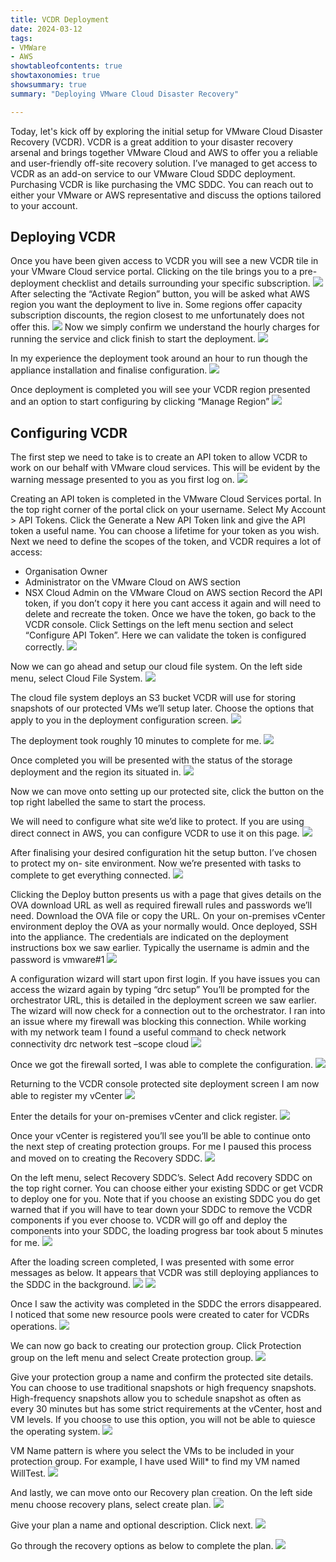```yaml
---
title: VCDR Deployment
date: 2024-03-12
tags:
- VMWare
- AWS
showtableofcontents: true
showtaxonomies: true
showsummary: true
summary: "Deploying VMware Cloud Disaster Recovery" 

---
```



Today, let's kick off by exploring the initial setup for VMware Cloud Disaster Recovery
(VCDR). VCDR is a great addition to your disaster recovery arsenal and brings together
VMware Cloud and AWS to offer you a reliable and user-friendly off-site recovery solution.
I’ve managed to get access to VCDR as an add-on service to our VMware Cloud SDDC
deployment.
Purchasing VCDR is like purchasing the VMC SDDC. You can reach out to either your
VMware or AWS representative and discuss the options tailored to your account.

## Deploying VCDR
Once you have been given access to VCDR you will see a new VCDR tile in your VMware
Cloud service portal. Clicking on the tile brings you to a pre-deployment checklist and details
surrounding your specific subscription.
![](1.png)
After selecting the “Activate Region” button, you will be asked what AWS region you want
the deployment to live in. Some regions offer capacity subscription discounts, the region
closest to me unfortunately does not offer this.
![](2.png)
Now we simply confirm we understand the hourly charges for running the service and click
finish to start the deployment.
![](3.png)

In my experience the deployment took around an hour to run though the appliance
installation and finalise configuration.
![](4.png)

Once deployment is completed you will see your VCDR region presented and an option to
start configuring by clicking “Manage Region”
![](5.png)

## Configuring VCDR
The first step we need to take is to create an API token to allow VCDR to work on our behalf
with VMware cloud services. This will be evident by the warning message presented to you
as you first log on.
![](6.png)

Creating an API token is completed in the VMware Cloud Services portal. In the top right
corner of the portal click on your username. Select My Account > API Tokens.
Click the Generate a New API Token link and give the API token a useful name. You can
choose a lifetime for your token as you wish.
Next we need to define the scopes of the token, and VCDR requires a lot of access:
* Organisation Owner
* Administrator on the VMware Cloud on AWS section
* NSX Cloud Admin on the VMware Cloud on AWS section
Record the API token, if you don’t copy it here you cant access it again and will need to
delete and recreate the token.
Once we have the token, go back to the VCDR console. Click Settings on the left menu
section and select “Configure API Token”.
Here we can validate the token is configured correctly.
![](7.png)

Now we can go ahead and setup our cloud file system. On the left side menu, select Cloud
File System.
![](8.png)

The cloud file system deploys an S3 bucket VCDR will use for storing snapshots of our
protected VMs we’ll setup later. Choose the options that apply to you in the deployment
configuration screen.
![](9.png)

The deployment took roughly 10 minutes to complete for me.
![](10.png)

Once completed you will be presented with the status of the storage deployment and the
region its situated in.
![](11.png)

Now we can move onto setting up our protected site, click the button on the top right labelled
the same to start the process.

We will need to configure what site we’d like to protect. If you are using direct connect in
AWS, you can configure VCDR to use it on this page.
![](12.png)

After finalising your desired configuration hit the setup button. I’ve chosen to protect my on-
site environment.
Now we’re presented with tasks to complete to get everything connected.
![](13.png)

Clicking the Deploy button presents us with a page that gives details on the OVA download
URL as well as required firewall rules and passwords we’ll need.
Download the OVA file or copy the URL.
On your on-premises vCenter environment deploy the OVA as your normally would.
Once deployed, SSH into the appliance. The credentials are indicated on the deployment
instructions box we saw earlier. Typically the username is admin and the password is
vmware#1
![](14.png)

A configuration wizard will start upon first login. If you have issues you can access the
wizard again by typing “drc setup”
You’ll be prompted for the orchestrator URL, this is detailed in the deployment screen we
saw earlier. The wizard will now check for a connection out to the orchestrator.
I ran into an issue where my firewall was blocking this connection. While working with my
network team I found a useful command to check network connectivity
drc network test –scope cloud
![](15.png)

Once we got the firewall sorted, I was able to complete the configuration.
![](16.png)

Returning to the VCDR console protected site deployment screen I am now able to register
my vCenter
![](17.png)

Enter the details for your on-premises vCenter and click register.
![](18.png)

Once your vCenter is registered you’ll see you’ll be able to continue onto the next step of
creating protection groups. For me I paused this process and moved on to creating the
Recovery SDDC.
![](19.png)

On the left menu, select Recovery SDDC’s. Select Add recovery SDDC on the top right
corner.
You can choose either your existing SDDC or get VCDR to deploy one for you. Note that if
you choose an existing SDDC you do get warned that if you will have to tear down your
SDDC to remove the VCDR components if you ever choose to.
VCDR will go off and deploy the components into your SDDC, the loading progress bar took
about 5 minutes for me.
![](20.png)

After the loading screen completed, I was presented with some error messages as below. It
appears that VCDR was still deploying appliances to the SDDC in the background.
![](21.png)
![](22.png)

Once I saw the activity was completed in the SDDC the errors disappeared.
I noticed that some new resource pools were created to cater for VCDRs operations.
![](23.png)

We can now go back to creating our protection group. Click Protection group on the left
menu and select Create protection group.
![](24.png)

Give your protection group a name and confirm the protected site details.
You can choose to use traditional snapshots or high frequency snapshots.
High-frequency snapshots allow you to schedule snapshot as often as every 30 minutes but
has some strict requirements at the vCenter, host and VM levels. If you choose to use this
option, you will not be able to quiesce the operating system.
![](25.png)

VM Name pattern is where you select the VMs to be included in your protection group. For
example, I have used Will* to find my VM named WillTest.
![](26.png)

And lastly, we can move onto our Recovery plan creation. On the left side menu choose
recovery plans, select create plan.
![](27.png)

Give your plan a name and optional description. Click next.
![](28.png)

Go through the recovery options as below to complete the plan.
![](29.png)